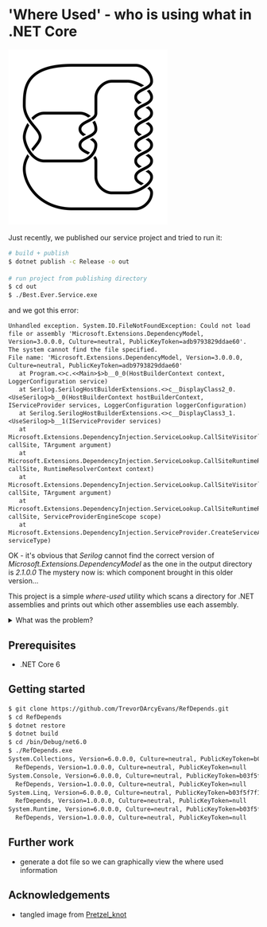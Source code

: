 # 'Where Used' - who is using what in .NET Core

![Pretzel_knot](./Pretzel_knot.png)

Just recently, we published our service project and tried to run it:

```bash
# build + publish
$ dotnet publish -c Release -o out

# run project from publishing directory
$ cd out
$ ./Best.Ever.Service.exe
```

and we got this error:

```text
Unhandled exception. System.IO.FileNotFoundException: Could not load file or assembly 'Microsoft.Extensions.DependencyModel, Version=3.0.0.0, Culture=neutral, PublicKeyToken=adb9793829ddae60'. The system cannot find the file specified.
File name: 'Microsoft.Extensions.DependencyModel, Version=3.0.0.0, Culture=neutral, PublicKeyToken=adb9793829ddae60'
   at Program.<>c.<<Main>$>b__0_0(HostBuilderContext context, LoggerConfiguration service)
   at Serilog.SerilogHostBuilderExtensions.<>c__DisplayClass2_0.<UseSerilog>b__0(HostBuilderContext hostBuilderContext, IServiceProvider services, LoggerConfiguration loggerConfiguration)
   at Serilog.SerilogHostBuilderExtensions.<>c__DisplayClass3_1.<UseSerilog>b__1(IServiceProvider services)
   at Microsoft.Extensions.DependencyInjection.ServiceLookup.CallSiteVisitor`2.VisitCallSiteMain(ServiceCallSite callSite, TArgument argument)
   at Microsoft.Extensions.DependencyInjection.ServiceLookup.CallSiteRuntimeResolver.VisitRootCache(ServiceCallSite callSite, RuntimeResolverContext context)
   at Microsoft.Extensions.DependencyInjection.ServiceLookup.CallSiteVisitor`2.VisitCallSite(ServiceCallSite callSite, TArgument argument)
   at Microsoft.Extensions.DependencyInjection.ServiceLookup.CallSiteRuntimeResolver.Resolve(ServiceCallSite callSite, ServiceProviderEngineScope scope)
   at Microsoft.Extensions.DependencyInjection.ServiceProvider.CreateServiceAccessor(Type serviceType)
```

OK - it's obvious that _Serilog_ cannot find the correct version of _Microsoft.Extensions.DependencyModel_
as the one in the output directory is _2.1.0.0_  The mystery now is:  which component brought in this older version...

This project is a simple _where-used_ utility which scans a directory for .NET assemblies and prints out
which other assemblies use each assembly.

<details>
  <summary>What was the problem?</summary>

After running this utility on the `out` directory, here are the relevant lines:

```text
Microsoft.Extensions.DependencyModel, Version=2.1.0.0, Culture=neutral, PublicKeyToken=adb9793829ddae60
  coverlet.core, Version=3.1.0.0, Culture=neutral, PublicKeyToken=31d7fc2a7e877089
Microsoft.Extensions.DependencyModel, Version=3.0.0.0, Culture=neutral, PublicKeyToken=adb9793829ddae60
  Best.Ever.Service, Version=1.0.0.0, Culture=neutral, PublicKeyToken=null
  Serilog.Settings.Configuration, Version=3.3.0.0, Culture=neutral, PublicKeyToken=24c2f752a8e58a10
```

It looks like our unit test code coverage (_coverlet.core_) is bringing in an older version of _Microsoft.Extensions.DependencyModel_

The solution is not to publish the *whole* solution, but only the .NET project which contains our service.

</details>

## Prerequisites
* .NET Core 6

## Getting started
```bash
$ git clone https://github.com/TrevorDArcyEvans/RefDepends.git
$ cd RefDepends
$ dotnet restore
$ dotnet build
$ cd /bin/Debug/net6.0
$ ./RefDepends.exe
System.Collections, Version=6.0.0.0, Culture=neutral, PublicKeyToken=b03f5f7f11d50a3a
  RefDepends, Version=1.0.0.0, Culture=neutral, PublicKeyToken=null
System.Console, Version=6.0.0.0, Culture=neutral, PublicKeyToken=b03f5f7f11d50a3a
  RefDepends, Version=1.0.0.0, Culture=neutral, PublicKeyToken=null
System.Linq, Version=6.0.0.0, Culture=neutral, PublicKeyToken=b03f5f7f11d50a3a
  RefDepends, Version=1.0.0.0, Culture=neutral, PublicKeyToken=null
System.Runtime, Version=6.0.0.0, Culture=neutral, PublicKeyToken=b03f5f7f11d50a3a
  RefDepends, Version=1.0.0.0, Culture=neutral, PublicKeyToken=null
```

## Further work
* generate a dot file so we can graphically view the where used information

## Acknowledgements
* tangled image from [Pretzel_knot](https://en.wikipedia.org/wiki/Tangle_%28mathematics%29)
